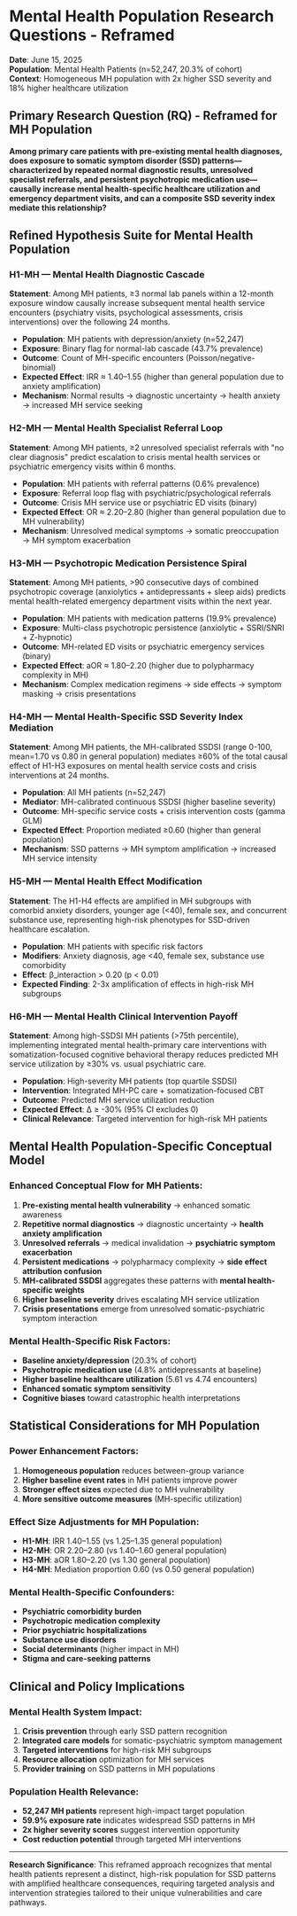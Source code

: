 # Mental Health Population Research Questions - Reframed
**Date**: June 15, 2025  
**Population**: Mental Health Patients (n=52,247, 20.3% of cohort)  
**Context**: Homogeneous MH population with 2x higher SSD severity and 18% higher healthcare utilization  

## Primary Research Question (RQ) - Reframed for MH Population

**Among primary care patients with pre-existing mental health diagnoses, does exposure to somatic symptom disorder (SSD) patterns—characterized by repeated normal diagnostic results, unresolved specialist referrals, and persistent psychotropic medication use—causally increase mental health-specific healthcare utilization and emergency department visits, and can a composite SSD severity index mediate this relationship?**

## Refined Hypothesis Suite for Mental Health Population

### **H1-MH — Mental Health Diagnostic Cascade**
**Statement**: Among MH patients, ≥3 normal lab panels within a 12-month exposure window causally increase subsequent mental health service encounters (psychiatry visits, psychological assessments, crisis interventions) over the following 24 months.

- **Population**: MH patients with depression/anxiety (n=52,247)
- **Exposure**: Binary flag for normal-lab cascade (43.7% prevalence)
- **Outcome**: Count of MH-specific encounters (Poisson/negative-binomial)
- **Expected Effect**: IRR ≈ 1.40–1.55 (higher than general population due to anxiety amplification)
- **Mechanism**: Normal results → diagnostic uncertainty → health anxiety → increased MH service seeking

### **H2-MH — Mental Health Specialist Referral Loop**
**Statement**: Among MH patients, ≥2 unresolved specialist referrals with "no clear diagnosis" predict escalation to crisis mental health services or psychiatric emergency visits within 6 months.

- **Population**: MH patients with referral patterns (0.6% prevalence)
- **Exposure**: Referral loop flag with psychiatric/psychological referrals
- **Outcome**: Crisis MH service use or psychiatric ED visits (binary)
- **Expected Effect**: OR ≈ 2.20–2.80 (higher than general population due to MH vulnerability)
- **Mechanism**: Unresolved medical symptoms → somatic preoccupation → MH symptom exacerbation

### **H3-MH — Psychotropic Medication Persistence Spiral**
**Statement**: Among MH patients, >90 consecutive days of combined psychotropic coverage (anxiolytics + antidepressants + sleep aids) predicts mental health-related emergency department visits within the next year.

- **Population**: MH patients with medication patterns (19.9% prevalence)
- **Exposure**: Multi-class psychotropic persistence (anxiolytic + SSRI/SNRI + Z-hypnotic)
- **Outcome**: MH-related ED visits or psychiatric emergency services (binary)
- **Expected Effect**: aOR ≈ 1.80–2.20 (higher due to polypharmacy complexity in MH)
- **Mechanism**: Complex medication regimens → side effects → symptom masking → crisis presentations

### **H4-MH — Mental Health-Specific SSD Severity Index Mediation**
**Statement**: Among MH patients, the MH-calibrated SSDSI (range 0-100, mean=1.70 vs 0.80 in general population) mediates ≥60% of the total causal effect of H1-H3 exposures on mental health service costs and crisis interventions at 24 months.

- **Population**: All MH patients (n=52,247)
- **Mediator**: MH-calibrated continuous SSDSI (higher baseline severity)
- **Outcome**: MH-specific service costs + crisis intervention costs (gamma GLM)
- **Expected Effect**: Proportion mediated ≥0.60 (higher than general population)
- **Mechanism**: SSD patterns → MH symptom amplification → increased MH service intensity

### **H5-MH — Mental Health Effect Modification**
**Statement**: The H1-H4 effects are amplified in MH subgroups with comorbid anxiety disorders, younger age (<40), female sex, and concurrent substance use, representing high-risk phenotypes for SSD-driven healthcare escalation.

- **Population**: MH patients with specific risk factors
- **Modifiers**: Anxiety diagnosis, age <40, female sex, substance use comorbidity
- **Effect**: β_interaction > 0.20 (p < 0.01)
- **Expected Finding**: 2-3x amplification of effects in high-risk MH subgroups

### **H6-MH — Mental Health Clinical Intervention Payoff**
**Statement**: Among high-SSDSI MH patients (>75th percentile), implementing integrated mental health-primary care interventions with somatization-focused cognitive behavioral therapy reduces predicted MH service utilization by ≥30% vs. usual psychiatric care.

- **Population**: High-severity MH patients (top quartile SSDSI)
- **Intervention**: Integrated MH-PC care + somatization-focused CBT
- **Outcome**: Predicted MH service utilization reduction
- **Expected Effect**: Δ ≥ -30% (95% CI excludes 0)
- **Clinical Relevance**: Targeted intervention for high-risk MH patients

## Mental Health Population-Specific Conceptual Model

### **Enhanced Conceptual Flow for MH Patients:**
1. **Pre-existing mental health vulnerability** → enhanced somatic awareness
2. **Repetitive normal diagnostics** → diagnostic uncertainty → **health anxiety amplification**
3. **Unresolved referrals** → medical invalidation → **psychiatric symptom exacerbation**
4. **Persistent medications** → polypharmacy complexity → **side effect attribution confusion**
5. **MH-calibrated SSDSI** aggregates these patterns with **mental health-specific weights**
6. **Higher baseline severity** drives escalating MH service utilization
7. **Crisis presentations** emerge from unresolved somatic-psychiatric symptom interaction

### **Mental Health-Specific Risk Factors:**
- **Baseline anxiety/depression** (20.3% of cohort)
- **Psychotropic medication use** (4.8% antidepressants at baseline)
- **Higher baseline healthcare utilization** (5.61 vs 4.74 encounters)
- **Enhanced somatic symptom sensitivity**
- **Cognitive biases** toward catastrophic health interpretations

## Statistical Considerations for MH Population

### **Power Enhancement Factors:**
1. **Homogeneous population** reduces between-group variance
2. **Higher baseline event rates** in MH patients improve power
3. **Stronger effect sizes** expected due to MH vulnerability
4. **More sensitive outcome measures** (MH-specific utilization)

### **Effect Size Adjustments for MH Population:**
- **H1-MH**: IRR 1.40–1.55 (vs 1.25–1.35 general population)
- **H2-MH**: OR 2.20–2.80 (vs 1.40–1.60 general population)  
- **H3-MH**: aOR 1.80–2.20 (vs 1.30 general population)
- **H4-MH**: Mediation proportion 0.60 (vs 0.50 general population)

### **Mental Health-Specific Confounders:**
- **Psychiatric comorbidity burden**
- **Psychotropic medication complexity**
- **Prior psychiatric hospitalizations**
- **Substance use disorders**
- **Social determinants** (higher impact in MH)
- **Stigma and care-seeking patterns**

## Clinical and Policy Implications

### **Mental Health System Impact:**
1. **Crisis prevention** through early SSD pattern recognition
2. **Integrated care models** for somatic-psychiatric symptom management
3. **Targeted interventions** for high-risk MH subgroups
4. **Resource allocation** optimization for MH services
5. **Provider training** on SSD patterns in MH populations

### **Population Health Relevance:**
- **52,247 MH patients** represent high-impact target population
- **59.9% exposure rate** indicates widespread SSD patterns in MH
- **2x higher severity scores** suggest intervention opportunity
- **Cost reduction potential** through targeted MH interventions

---

**Research Significance**: This reframed approach recognizes that mental health patients represent a distinct, high-risk population for SSD patterns with amplified healthcare consequences, requiring targeted analysis and intervention strategies tailored to their unique vulnerabilities and care pathways.